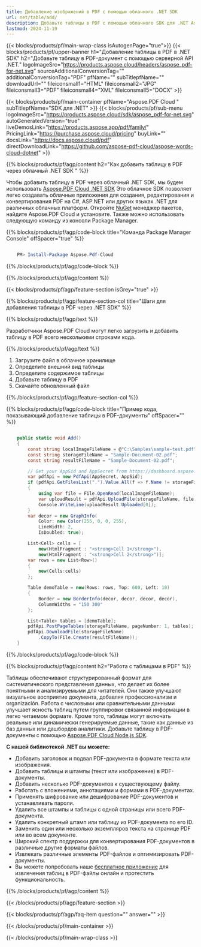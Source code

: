 ```yaml
---
title: Добавление изображений в PDF с помощью облачного .NET SDK
url: net/table/add/
description: Добавьте таблицы в PDF с помощью облачного SDK для .NET Aspose.PDF. Динамически создавайте структурированные макеты в документах.
lastmod: 2024-11-19
---
```


{{< blocks/products/pf/main-wrap-class isAutogenPage="true">}}
{{< blocks/products/pf/upper-banner h1="Добавление таблицы в PDF в .NET SDK" h2="Добавьте таблицу в PDF-документ с помощью серверной API .NET." logoImageSrc="https://products.aspose.cloud/headers/aspose_pdf-for-net.svg" sourceAdditionalConversionTag="" additionalConversionTag="PDF" pfName="" subTitlepfName="" downloadUrl="" fileiconsmall1="HTML" fileiconsmall2="JPG" fileiconsmall3="PDF" fileiconsmall4="XML" fileiconsmall5="DOCX" >}}

{{< blocks/products/pf/main-container pfName="Aspose.PDF Cloud " subTitlepfName="SDK для .NET" >}}
{{< blocks/products/pf/sub-menu logoImageSrc="https://products.aspose.cloud/sdk/aspose_pdf-for-net.svg"
autoGeneratedVersion="true"
liveDemosLink="https://products.aspose.app/pdf/family/" PricingLink="https://purchase.aspose.cloud/pricing" buyLink="" docsLink="https://docs.aspose.cloud/pdf"  directDownloadLink="https://github.com/aspose-pdf-cloud/aspose-words-cloud-dotnet" >}}

{{% blocks/products/pf/agp/content h2="Как добавить таблицу в PDF через облачный .NET SDK " %}}

Чтобы добавить таблицу в PDF через облачный .NET SDK, мы будем использовать
[Aspose.PDF Cloud .NET SDK](https://products.aspose.cloud/pdf/net/)
Это облачное SDK позволяет легко создавать облачные приложения для создания, редактирования и конвертирования PDF на C#, ASP.NET или других языках .NET для различных облачных платформ. Откройте
[NuGet](https://www.nuget.org/packages/Aspose.Pdf-Cloud)
менеджер пакетов, найдите
Aspose.PDF Cloud
и установите. Также можно использовать следующую команду из консоли Package Manager.

{{% blocks/products/pf/agp/code-block title="Команда Package Manager Console" offSpacer="true" %}}

```powershell

    PM> Install-Package Aspose.Pdf-Cloud

```

{{% /blocks/products/pf/agp/code-block %}}

{{% /blocks/products/pf/agp/content %}}

{{< blocks/products/pf/agp/feature-section isGrey="true" >}}

{{% blocks/products/pf/agp/feature-section-col title="Шаги для добавления таблицы в PDF через .NET SDK" %}}

{{% blocks/products/pf/agp/text %}}

Разработчики Aspose.PDF Cloud могут легко загрузить и добавить таблицу в PDF всего несколькими строками кода.

{{% /blocks/products/pf/agp/text %}}

1. Загрузите файл в облачное хранилище
2. Определите внешний вид таблицы
3. Определите содержимое таблицы
4. Добавьте таблицу в PDF
5. Скачайте обновленный файл

{{% /blocks/products/pf/agp/feature-section-col %}}

{{% blocks/products/pf/agp/code-block title="Пример кода, показывающий добавление таблицы в PDF-документы" offSpacer="" %}}

```cs

    public static void Add()
    {
        const string localImageFileName = @"C:\Samples\sample-test.pdf";
        const string storageFileName = "Sample-Document-02.pdf";
        const string resultFileName = "Sample-Document-02.pdf";

        // Get your AppSid and AppSecret from https://dashboard.aspose.cloud (free registration required).
        var pdfApi = new PdfApi(AppSecret, AppSid);
        if (pdfApi.GetFilesList(".").Value.All(f => f.Name != storageFileName))
        {
            using var file = File.OpenRead(localImageFileName);
            var uploadResult = pdfApi.UploadFile(storageFileName, file);
            Console.WriteLine(uploadResult.Uploaded[0]);
        }
        var decor = new GraphInfo(
            Color: new Color(255, 0, 0, 255),
            LineWidth: 2,
            IsDoubled: true);

        List<Cell> cells = [
            new(HtmlFragment : "<strong>Cell 1</strong>"),
            new(HtmlFragment : "<strong>Cell 2</strong>")];
        var rows = new List<Row>()
        {
            new(Cells:cells)
        };

        Table demoTable = new(Rows: rows, Top: 600, Left: 10)
        {
            Border = new BorderInfo(decor, decor, decor, decor),
            ColumnWidths = "150 300"
        };

        List<Table> tables = [demoTable];
        pdfApi.PostPageTables(storageFileName, pageNumber: 1, tables);
        pdfApi.DownloadFile(storageFileName)
            .CopyTo(File.Create(resultFileName));
    }
```

{{% /blocks/products/pf/agp/code-block %}}

{{% blocks/products/pf/agp/content h2="Работа с таблицами в PDF" %}}

Таблицы обеспечивают структурированный формат для систематического представления данных, что делает их более понятными и анализируемыми для читателей. Они также улучшают визуальное восприятие документа, добавляя профессионализм и organización. Работа с числовыми или сравнительными данными улучшает ясность таблиц путем группировки связанной информации в легко читаемом формате. Кроме того, таблицы могут включать реальные или динамически генерируемые данные, такие как данные из баз данных или дашбордов аналитики.
Добавьте таблицу в PDF-документы с помощью [Aspose.PDF Cloud Node.js SDK](https://products.aspose.cloud/pdf/net/).

**С нашей библиотекой .NET вы можете:**

+ Добавить заголовок и подвал PDF-документа в формате текста или изображения.
+ Добавить таблицы и штампы (текст или изображение) в PDF-документы.
+ Добавить несколько PDF-документов к существующему файлу.
+ Работать с вложениями, аннотациями и формами в PDF-документах.
+ Применять шифрование или дешифрование PDF-документов и устанавливать пароли.
+ Удалить все штампы и таблицы с одной страницы или всего PDF-документа.
+ Удалить конкретный штамп или таблицу из PDF-документа по его ID.
+ Заменить один или несколько экземпляров текста на странице PDF или во всем документе.
+ Широкий спектр поддержки для конвертирования PDF-документов в различные другие форматы файлов.
+ Извлекать различные элементы PDF-файлов и оптимизировать PDF-документы.
+ Вы можете попробовать наше [бесплатное приложение](https://products.aspose.app/pdf/table-extraction) для извлечения таблиц в PDF-файлы онлайн и протестить функциональность.

{{% /blocks/products/pf/agp/content %}}

{{< /blocks/products/pf/agp/feature-section >}}

{{< blocks/products/pf/agp/faq-item question="" answer="" >}}

{{< /blocks/products/pf/main-container >}}

{{< /blocks/products/pf/main-wrap-class >}}


